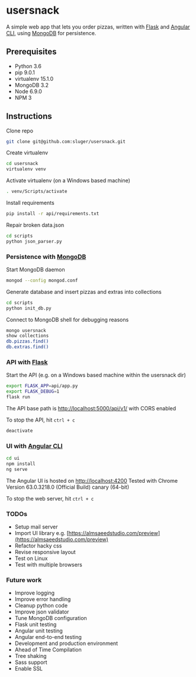# usersnack
A simple web app that lets you order pizzas, written with [Flask](http://flask.pocoo.org/) and [Angular CLI](https://github.com/angular/angular-cli), using [MongoDB](https://www.mongodb.com/) for persistence.
## Prerequisites
* Python 3.6
* pip 9.0.1
* virtualenv 15.1.0
* MongoDB 3.2
* Node 6.9.0
* NPM 3

## Instructions

Clone repo
```bash
git clone git@github.com:sluger/usersnack.git
```

Create virtualenv
```bash
cd usersnack
virtualenv venv
```

Activate virtualenv (on a Windows based machine)
```bash
. venv/Scripts/activate
```

Install requirements
```bash
pip install -r api/requirements.txt
```

Repair broken data.json
```bash
cd scripts
python json_parser.py
```

### Persistence with [MongoDB](https://www.mongodb.com/)
Start MongoDB daemon
```bash
mongod --config mongod.conf
```

Generate database and insert pizzas and extras into collections
```bash
cd scripts
python init_db.py
```

Connect to MongoDB shell for debugging reasons
```bash
mongo usersnack
show collections
db.pizzas.find()
db.extras.find()
```

### API with [Flask](http://flask.pocoo.org/)
Start the API (e.g. on a Windows based machine within the usersnack dir)
```bash
export FLASK_APP=api/app.py
export FLASK_DEBUG=1
flask run
```

The API base path is [http://localhost:5000/api/v1/](http://localhost:5000/api/v1/) with CORS enabled

To stop the API, hit `ctrl + c`
```bash
deactivate
```

### UI with [Angular CLI](https://github.com/angular/angular-cli)
```bash
cd ui
npm install
ng serve
```

The Angular UI is hosted on [http://localhost:4200](http://localhost:4200)
Tested with Chrome Version 63.0.3218.0 (Official Build) canary (64-bit)

To stop the web server, hit `ctrl + c`

### TODOs
* Setup mail server
* Import UI library e.g. [https://almsaeedstudio.com/preview](https://almsaeedstudio.com/preview)
* Refactor hacky css
* Revise responsive layout
* Test on Linux
* Test with multiple browsers

### Future work
* Improve logging
* Improve error handling
* Cleanup python code
* Improve json validator
* Tune MongoDB configuration
* Flask unit testing
* Angular unit testing
* Angular end-to-end testing
* Development and production environment
* Ahead of Time Compilation
* Tree shaking
* Sass support
* Enable SSL
